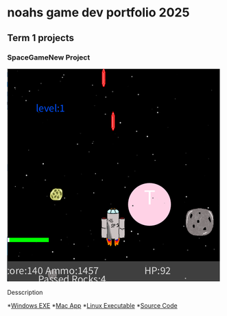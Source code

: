 # noahs  game dev portfolio 2025

## Term 1 projects

### SpaceGameNew Project

![SpaceGameNew](https://github.com/9643339-sudo/Noah-Norton/blob/main/images/spacegame.png?raw=true)

Desscription

*[Windows EXE](https://github.com/9643339-sudo/Noah-Norton/blob/main/src/SpaceGameNew/windows-amd64.zip)
*[Mac App]()
*[Linux Executable]()
*[Source Code]()
